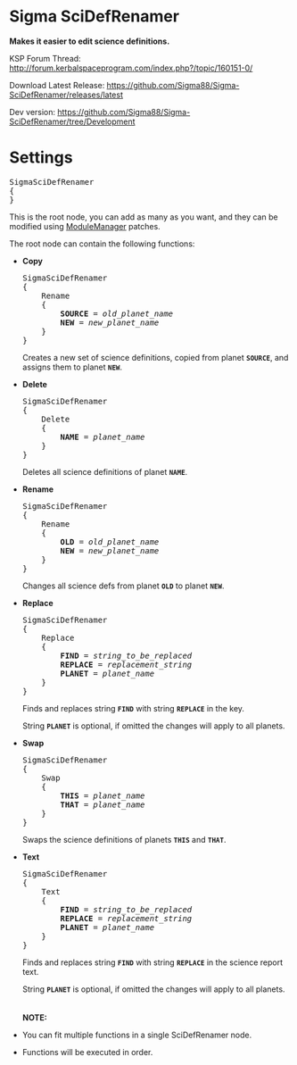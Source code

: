 # Sigma SciDefRenamer

**Makes it easier to edit science definitions.**


KSP Forum Thread: http://forum.kerbalspaceprogram.com/index.php?/topic/160151-0/

Download Latest Release: https://github.com/Sigma88/Sigma-SciDefRenamer/releases/latest

Dev version: https://github.com/Sigma88/Sigma-SciDefRenamer/tree/Development

# Settings

<pre>
SigmaSciDefRenamer
{
}
</pre>

This is the root node, you can add as many as you want, and they can be modified using
[ModuleManager](http://forum.kerbalspaceprogram.com/index.php?/topic/50533-0/) patches.

The root node can contain the following functions:

  - **Copy**
    
    <pre>
    SigmaSciDefRenamer
    {
        Rename
        {
            <b>SOURCE</b> = <i>old_planet_name</i>
            <b>NEW</b> = <i>new_planet_name</i>
        }
    }
    </pre>
    
    Creates a new set of science definitions, copied from planet **```SOURCE```**, and assigns them to planet **```NEW```**.

  - **Delete**
    
    <pre>
    SigmaSciDefRenamer
    {
        Delete
        {
            <b>NAME</b> = <i>planet_name</i>
        }
    }
    </pre>
    
    Deletes all science definitions of planet **```NAME```**.

  - **Rename**
    
    <pre>
    SigmaSciDefRenamer
    {
        Rename
        {
            <b>OLD</b> = <i>old_planet_name</i>
            <b>NEW</b> = <i>new_planet_name</i>
        }
    }
    </pre>
    
    Changes all science defs from planet **```OLD```** to planet **```NEW```**.

  - **Replace**
    
    <pre>
    SigmaSciDefRenamer
    {
        Replace
        {
            <b>FIND</b> = <i>string_to_be_replaced</i>
            <b>REPLACE</b> = <i>replacement_string</i>
            <b>PLANET</b> = <i>planet_name</i>
        }
    }
    </pre>
    
    Finds and replaces string **```FIND```** with string **```REPLACE```** in the key.

    String **```PLANET```** is optional, if omitted the changes will apply to all planets.

  - **Swap**
    
    <pre>
    SigmaSciDefRenamer
    {
        Swap
        {
            <b>THIS</b> = <i>planet_name</i>
            <b>THAT</b> = <i>planet_name</i>
        }
    }
    </pre>
    
    Swaps the science definitions of planets **```THIS```** and **```THAT```**.

  - **Text**
    
    <pre>
    SigmaSciDefRenamer
    {
        Text
        {
            <b>FIND</b> = <i>string_to_be_replaced</i>
            <b>REPLACE</b> = <i>replacement_string</i>
            <b>PLANET</b> = <i>planet_name</i>
        }
    }
    </pre>
    
    Finds and replaces string **```FIND```** with string **```REPLACE```** in the science report text.

    String **```PLANET```** is optional, if omitted the changes will apply to all planets.
  <br><br><br>
  **NOTE:**
  
   - You can fit multiple functions in a single SciDefRenamer node.
    
   - Functions will be executed in order.
